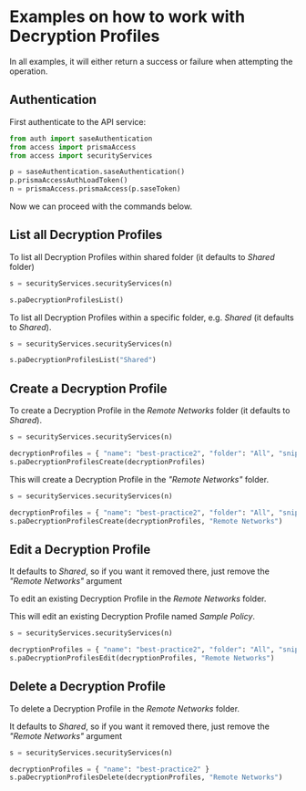 # Examples on how to work with Decryption Profiles
In all examples, it will either return a success or failure when attempting the operation.

## Authentication
First authenticate to the API service:
```python
from auth import saseAuthentication
from access import prismaAccess
from access import securityServices

p = saseAuthentication.saseAuthentication()
p.prismaAccessAuthLoadToken()
n = prismaAccess.prismaAccess(p.saseToken)
```

Now we can proceed with the commands below.

## List all Decryption Profiles
To list all Decryption Profiles within shared folder (it defaults to _Shared_ folder)
```python
s = securityServices.securityServices(n)

s.paDecryptionProfilesList()
```


To list all Decryption Profiles within a specific folder, e.g. _Shared_ (it defaults to _Shared_).
```python
s = securityServices.securityServices(n)

s.paDecryptionProfilesList("Shared")
```


## Create a Decryption Profile
To create a Decryption Profile in the _Remote Networks_ folder (it defaults to _Shared_).

```python
s = securityServices.securityServices(n)

decryptionProfiles = { "name": "best-practice2", "folder": "All", "snippet": "predefined-snippet", "ssl_no_proxy": { "block_expired_certificate": True, "block_untrusted_issuer": True }, "ssl_forward_proxy": { "block_expired_certificate": True, "block_untrusted_issuer": True, "block_unknown_cert": True, "restrict_cert_exts": True, "auto_include_altname": True, "block_unsupported_version": True, "block_unsupported_cipher": True, "block_client_cert": True }, "ssl_inbound_proxy": { "block_unsupported_version": True, "block_unsupported_cipher": True }, "ssl_protocol_settings": { "min_version": "tls1-2", "enc_algo_3des": False, "enc_algo_rc4": False, "auth_algo_sha1": False } }
s.paDecryptionProfilesCreate(decryptionProfiles)
```

This will create a Decryption Profile in the _"Remote Networks"_ folder.

```python
s = securityServices.securityServices(n)

decryptionProfiles = { "name": "best-practice2", "folder": "All", "snippet": "predefined-snippet", "ssl_no_proxy": { "block_expired_certificate": True, "block_untrusted_issuer": True }, "ssl_forward_proxy": { "block_expired_certificate": True, "block_untrusted_issuer": True, "block_unknown_cert": True, "restrict_cert_exts": True, "auto_include_altname": True, "block_unsupported_version": True, "block_unsupported_cipher": True, "block_client_cert": True }, "ssl_inbound_proxy": { "block_unsupported_version": True, "block_unsupported_cipher": True }, "ssl_protocol_settings": { "min_version": "tls1-2", "enc_algo_3des": False, "enc_algo_rc4": False, "auth_algo_sha1": False } }
s.paDecryptionProfilesCreate(decryptionProfiles, "Remote Networks")
```

## Edit a Decryption Profile
It defaults to _Shared_, so if you want it removed there, just remove the _"Remote Networks"_ argument

To edit an existing Decryption Profile in the _Remote Networks_ folder. 

This will edit an existing Decryption Profile named _Sample Policy_.

```python
s = securityServices.securityServices(n)

decryptionProfiles = { "name": "best-practice2", "folder": "All", "snippet": "predefined-snippet", "ssl_no_proxy": { "block_expired_certificate": True, "block_untrusted_issuer": True }, "ssl_forward_proxy": { "block_expired_certificate": True, "block_untrusted_issuer": True, "block_unknown_cert": True, "restrict_cert_exts": True, "auto_include_altname": True, "block_unsupported_version": True, "block_unsupported_cipher": True, "block_client_cert": True }, "ssl_inbound_proxy": { "block_unsupported_version": True, "block_unsupported_cipher": True }, "ssl_protocol_settings": { "min_version": "tls1-2", "enc_algo_3des": False, "enc_algo_rc4": False, "auth_algo_sha1": False } }
s.paDecryptionProfilesEdit(decryptionProfiles, "Remote Networks")
```

## Delete a Decryption Profile
To delete a Decryption Profile in the _Remote Networks_ folder. 

It defaults to _Shared_, so if you want it removed there, just remove the _"Remote Networks"_ argument

```python
s = securityServices.securityServices(n)

decryptionProfiles = { "name": "best-practice2" }
s.paDecryptionProfilesDelete(decryptionProfiles, "Remote Networks")
```